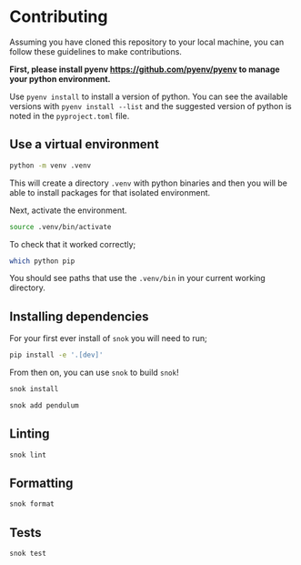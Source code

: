 # Contributing

Assuming you have cloned this repository to your local machine, you can follow these guidelines to make contributions.

**First, please install pyenv https://github.com/pyenv/pyenv to manage your python environment.**

Use `pyenv install` to install a version of python. You can see the available versions with `pyenv install --list` and the suggested version of python is noted in the `pyproject.toml` file.

## Use a virtual environment

```sh
python -m venv .venv
```

This will create a directory `.venv` with python binaries and then you will be able to install packages for that isolated environment.

Next, activate the environment.

```sh
source .venv/bin/activate
```

To check that it worked correctly;

```sh
which python pip
```

You should see paths that use the `.venv/bin` in your current working directory.

## Installing dependencies

For your first ever install of `snok` you will need to run;

```sh
pip install -e '.[dev]'
```

From then on, you can use `snok` to build `snok`!

```sh
snok install
```

```sh
snok add pendulum
```

## Linting

```sh
snok lint
```

## Formatting

```sh
snok format
```

## Tests

```sh
snok test
```

